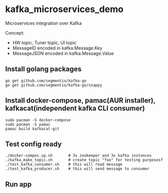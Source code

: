 # kafka_microservices_demo
Microservices integration over Kafka

Concept:
* HW topic, Tuner topic, UI topic
* MessageID encoded in kafka.Message.Key
* MessageJSON encoded in kafka.Message.Value

## Install golang packages
    go get github.com/segmentio/kafka-go
    go get github.com/segmentio/kafka-go/snappy

## Install docker-compose, pamac(AUR installer), kafkacat(independent kafka CLI consumer)
    sudo pacman -S docker-compose
    sudo pacman -S pamac
    pamac build kafkacat-git

## Test config ready
    ./docker-compos_up.sh       # 3x zookeeper and 3x kafka instances
    ./kafka_make_topic.sh       # create topic "foo" for testing purposesf
    ./test_kafka_consumer.sh    # this will read message
    ./test_kafka_producer.sh    # this will send message to consumer

## Run app
    

